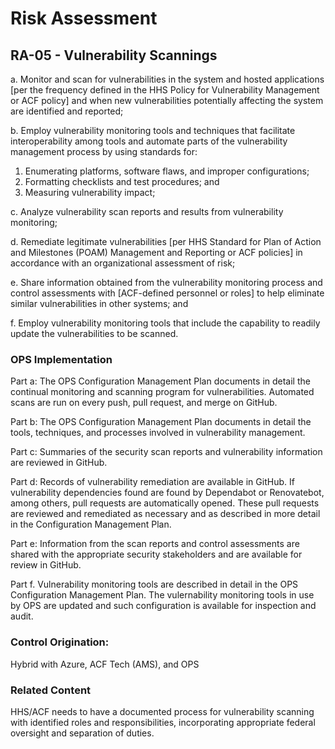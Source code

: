 # Risk Assessment
## RA-05 - Vulnerability Scannings

a. Monitor and scan for vulnerabilities in the system and hosted applications [per the frequency defined in the HHS Policy for Vulnerability Management or ACF policy] and when new vulnerabilities potentially affecting the system are identified and reported;

b. Employ vulnerability monitoring tools and techniques that facilitate interoperability among tools and automate parts of the vulnerability management process by using standards for:

1. Enumerating platforms, software flaws, and improper configurations;
2. Formatting checklists and test procedures; and
3. Measuring vulnerability impact;

c. Analyze vulnerability scan reports and results from vulnerability monitoring;

d. Remediate legitimate vulnerabilities [per HHS Standard for Plan of Action and Milestones (POAM) Management and Reporting or ACF policies] in accordance with an organizational assessment of risk;

e. Share information obtained from the vulnerability monitoring process and control assessments with [ACF-defined personnel or roles] to help eliminate similar vulnerabilities in other systems; and

f. Employ vulnerability monitoring tools that include the capability to readily update the vulnerabilities to be scanned.

### OPS Implementation

Part a: The OPS Configuration Management Plan documents in detail the continual monitoring and scanning program for vulnerabilities.  Automated scans are run on every push, pull request, and merge on GitHub.

Part b: The OPS Configuration Management Plan documents in detail the tools, techniques, and processes involved in vulnerability management.

Part c: Summaries of the security scan reports and vulnerability information are reviewed in GitHub. 

Part d: Records of vulnerability remediation are available in GitHub. If vulnerability dependencies found are found by Dependabot or Renovatebot, among others, pull requests are automatically opened. These pull requests are reviewed and remediated as necessary and as described in more detail in the Configuration Management Plan.

Part e: Information from the scan reports and control assessments are shared with the appropriate security stakeholders and are available for review in GitHub.

Part f. Vulnerability monitoring tools are described in detail in the OPS Configuration Management Plan. The vulernability monitoring tools in use by OPS are updated and such configuration is available for inspection and audit.

### Control Origination:

Hybrid with Azure, ACF Tech (AMS), and OPS

### Related Content

HHS/ACF needs to have a documented process for vulnerability scanning with identified roles and responsibilities, incorporating appropriate federal oversight and separation of duties.
